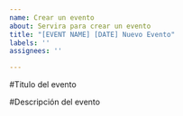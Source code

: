 ```yaml
---
name: Crear un evento
about: Servira para crear un evento
title: "[EVENT NAME] [DATE] Nuevo Evento"
labels: ''
assignees: ''

---
```


#Titulo del evento

#Descripción del evento
